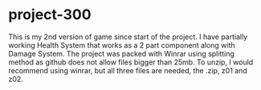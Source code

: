 # project-300
This is my 2nd version of game since start of the project. I have partially working Health System that works as a 2 part component along with Damage System. The project was packed with Winrar using splitting method as github does not allow files bigger than 25mb. To unzip, I would recommend using winrar, but all three files are needed, the .zip, z01 and z02.
